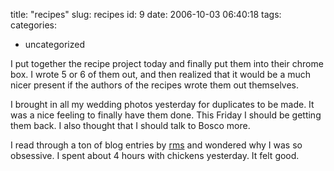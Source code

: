 title: "recipes"
slug: recipes
id: 9
date: 2006-10-03 06:40:18
tags: 
categories: 
- uncategorized

I put together the recipe project today and finally put them into their chrome box.  I wrote 5 or 6 of them out, and then realized that it would be a much nicer present if the authors of the recipes wrote them out themselves.

I brought in all my wedding photos yesterday for duplicates to be made.  It was a nice feeling to finally have them done.  This Friday I should be getting them back.  I also thought that I should talk to Bosco more.  

I read through a ton of blog entries by [rms](http://www.richardstallman.org) and wondered why I was so obsessive.  I spent about 4 hours with chickens yesterday.  It felt good.
